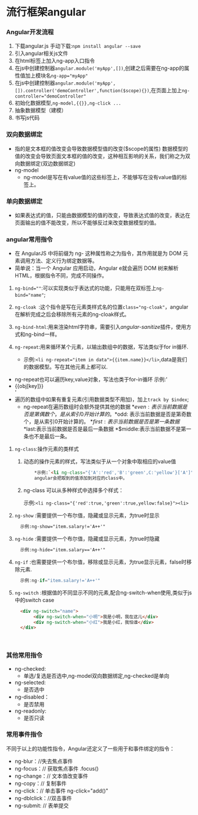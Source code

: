 # 流行框架angular

### Angular开发流程

1. 下载angular.js  手动下载:`npm install angular --save`
2. 引入angular相关js文件
3. 在html标签上加入ng-app入口指令
4. 在js中创建控制器`angular.module('myApp',[])`,创建之后需要在ng-app的属性值加上模块名`ng-app="myApp"`
5. 在js中创建控制器`angular.module('myApp',[]).controller('demoController',function($scope){})`,在页面上加上`ng-controller="demoController"`
6. 初始化数据模型,`ng-model,{{}},ng-click ...`
7. 抽象数据模型（建模）
8. 书写js代码

### 双向数据绑定
-   指的是文本框的值改变会导致数据模型值的改变($scope的属性)
            数据模型的值的改变会导致页面文本框的值的改变，这种相互影响的关系，我们称之为双向数据绑定(双边数据绑定)
-   ng-model
    + ng-model是写在有value值的这些标签上，不能够写在没有value值的标签上。

### 单向数据绑定
- 如果表达式的值，只能由数据模型的值的改变，导致表达式值的改变，表达在页面输出的值不能改变，所以不能够反过来改变数据模型的值。

### angular常用指令

- 在 AngularJS 中将前缀为 ng- 这种属性称之为指令，其作用就是为 DOM 元素调用方法、定义行为绑定数据等。
- 简单说：当一个 Angular 应用启动，Angular e就会遍历 DOM 树来解析 HTML，根据指令不同，完成不同操作。

1. `ng-bind=""`:可以实现类似于表达式的功能，只能用在双标签上`ng-bind="name"`;

2. `ng-cloak `:这个指令是写在元素类样式名的位置`class="ng-cloak"`，angular在解析完成之后会移除所有元素的ng-cloak样式。

3. `ng-bind-html`:用来渲染html字符串，需要引入*angular-sanitize*插件，使用方式和ng-bind一样。

4. `ng-repeat`:用来循环某个元素，以输出数组中的数据，写法类似于for in循环.

   - 示例:`<li ng-repeat="item in data">{{item.name}}</li>`,data是我们的数据模型。写在其他元素上都可以.


+ ng-repeat也可以遍历key,value对象，写法也类于for-in循环
      示例:'<li ng-repeat="key in obj">{{obj[key]}}</li>'
+ 遍历的数组中如果有重复元素(引用数据类型不用加)，加上`track by $index`;
   + ng-repeat在遍历数组时会额外提供其他的数据
     *$even:表示当前数据是否是第偶数个，是从索引0开始计算的。
     *$odd: 表示当前数据是否是第奇数个，是从索引0开始计算的。
     *$first:表示当前数据是否是第一条数据
     *$last:表示当前数据是否是最后一条数据
     *$middle:表示当前数据不是第一条也不是最后一条。

1. `ng-class`:操作元素的类样式

   1. 动态的操作元素的样式，写法类似于从一个对象中取相应的value值 

      ```html
          *示例:`<li ng-class="{'A':'red','B':'green',C:'yellow'}['A']"></li>`
          angular会把取到的值添加到对应的class中。
      ```

   2. ng-class 可以从多种样式中选择多个样式：

      示例:`<li ng-class="{'red':true,'green':true,yellow:false}"><li>`

2. `ng-show` :需要提供一个布尔值，隐藏或显示元素，为true时显示

   ```html
     示例:ng-show="item.salary!='A++'"
   ```

3. `ng-hide` :需要提供一个布尔值，隐藏或显示元素，为true时隐藏

   ```html
     示例:ng-hide="item.salary=='A++'"
   ```

4. `ng-if` :也需要提供一个布尔值，移除或显示元素，为true显示元素，false时移除元素.

   ```h
     示例:ng-if="item.salary!='A++'"
   ```

5. `ng-switch` :根据值的不同显示不同的元素,配合ng-switch-when使用,类似于js中的switch case

   ```html
     <div ng-switch="name">
          <div ng-switch-when="小明">我是小明，我在这儿</div>
          <div ng-switch-when="小红">我是小红，我怕谁</div>
     </div>
   ```

   ​

### 其他常用指令
- ng-checked:
  + 单选/复选是否选中,ng-model双向数据绑定,ng-checked是单向
- ng-selected:
  + 是否选中
- ng-disabled：
  + 是否禁用
- ng-readonly:
  + 是否只读



### 常用事件指令

不同于以上的功能性指令，Angular还定义了一些用于和事件绑定的指令：

- ng-blur：//失去焦点事件
- ng-focus：// 获取焦点事件  .focus()
- ng-change：// 文本值改变事件
- ng-copy：// 复制事件
- ng-click：// 单击事件  ng-click="add()"
- ng-dblclick：//双击事件 
- ng-submit: // 表单提交



